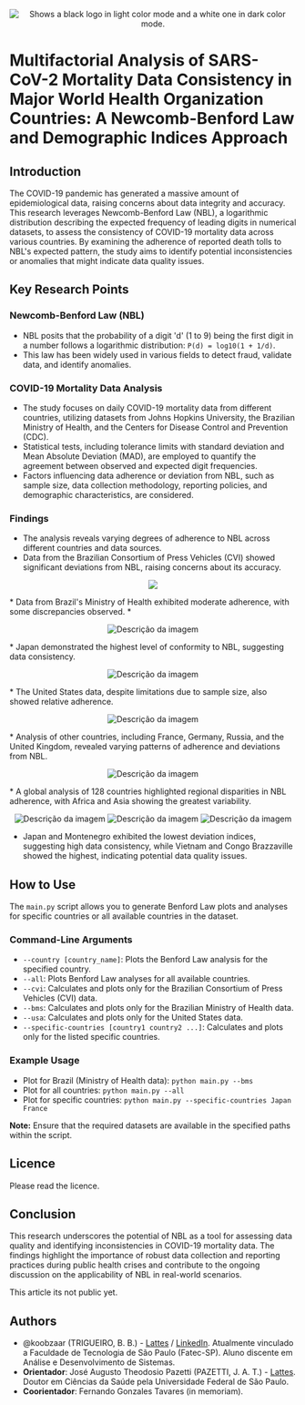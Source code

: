 <p align="center">
    <picture>
      <source media="(prefers-color-scheme: dark)" srcset="https://www.gov.br/cnpq/pt-br/canais_atendimento/identidade-visual/cnpq_mcti_gov_horizontal_fundo_escuro.png">
      <source media="(prefers-color-scheme: light)" srcset="https://www.gov.br/cnpq/pt-br/canais_atendimento/identidade-visual/cnpq_mcti_horizontal_fundo_transparente.png">
      <img alt="Shows a black logo in light color mode and a white one in dark color mode." src="https://www.gov.br/cnpq/pt-br/canais_atendimento/identidade-visual/cnpq_mcti_horizontal_fundo_transparente.png">
    </picture>
</p>

# Multifactorial Analysis of SARS-CoV-2 Mortality Data Consistency in Major World Health Organization Countries: A Newcomb-Benford Law and Demographic Indices Approach

## Introduction

The COVID-19 pandemic has generated a massive amount of epidemiological data, raising concerns about data integrity and accuracy. This research leverages Newcomb-Benford Law (NBL), a logarithmic distribution describing the expected frequency of leading digits in numerical datasets, to assess the consistency of COVID-19 mortality data across various countries. By examining the adherence of reported death tolls to NBL's expected pattern, the study aims to identify potential inconsistencies or anomalies that might indicate data quality issues.

## Key Research Points

### Newcomb-Benford Law (NBL)

* NBL posits that the probability of a digit 'd' (1 to 9) being the first digit in a number follows a logarithmic distribution: `P(d) = log10(1 + 1/d)`.
* This law has been widely used in various fields to detect fraud, validate data, and identify anomalies.

### COVID-19 Mortality Data Analysis

* The study focuses on daily COVID-19 mortality data from different countries, utilizing datasets from Johns Hopkins University, the Brazilian Ministry of Health, and the Centers for Disease Control and Prevention (CDC).
* Statistical tests, including tolerance limits with standard deviation and Mean Absolute Deviation (MAD), are employed to quantify the agreement between observed and expected digit frequencies.
* Factors influencing data adherence or deviation from NBL, such as sample size, data collection methodology, reporting policies, and demographic characteristics, are considered.

### Findings

* The analysis reveals varying degrees of adherence to NBL across different countries and data sources.
* Data from the Brazilian Consortium of Press Vehicles (CVI) showed significant deviations from NBL, raising concerns about its accuracy.
<p align="center">
    <img src="https://i.imgur.com/CjdlkgO.png">
</p>
* Data from Brazil's Ministry of Health exhibited moderate adherence, with some discrepancies observed.
* <p align="center">
    <img src="https://i.imgur.com/a6KJc5f.png" alt="Descrição da imagem">
</p>
* Japan demonstrated the highest level of conformity to NBL, suggesting data consistency.
<p align="center">
      <img src="https://i.imgur.com/iNJ0sCe.png" alt="Descrição da imagem">
</p>
* The United States data, despite limitations due to sample size, also showed relative adherence.
<p align="center">
    <img src="https://i.imgur.com/fByxG5j.png" alt="Descrição da imagem">
</p>
* Analysis of other countries, including France, Germany, Russia, and the United Kingdom, revealed varying patterns of adherence and deviations from NBL.
<p align="center">
    <img src="https://i.imgur.com/hgFvdJl.png" alt="Descrição da imagem">
</p>
* A global analysis of 128 countries highlighted regional disparities in NBL adherence, with Africa and Asia showing the greatest variability.
<p align="center">
      <img src="https://i.imgur.com/Be2OBqb.png" alt="Descrição da imagem">
      <img src="https://i.imgur.com/yV5y7Ne.png" alt="Descrição da imagem">
      <img src="https://i.imgur.com/dtNdVFc.jpeg" alt="Descrição da imagem">
</p>

* Japan and Montenegro exhibited the lowest deviation indices, suggesting high data consistency, while Vietnam and Congo Brazzaville showed the highest, indicating potential data quality issues.

## How to Use

The `main.py` script allows you to generate Benford Law plots and analyses for specific countries or all available countries in the dataset.

### Command-Line Arguments

* `--country [country_name]`:  Plots the Benford Law analysis for the specified country.
* `--all`: Plots Benford Law analyses for all available countries.
* `--cvi`: Calculates and plots only for the Brazilian Consortium of Press Vehicles (CVI) data.
* `--bms`: Calculates and plots only for the Brazilian Ministry of Health data.
* `--usa`: Calculates and plots only for the United States data.
* `--specific-countries [country1 country2 ...]`: Calculates and plots only for the listed specific countries.

### Example Usage

* Plot for Brazil (Ministry of Health data): `python main.py --bms`
* Plot for all countries: `python main.py --all`
* Plot for specific countries: `python main.py --specific-countries Japan France`

**Note:** Ensure that the required datasets are available in the specified paths within the script.


## Licence
Please read the licence.

## Conclusion

This research underscores the potential of NBL as a tool for assessing data quality and identifying inconsistencies in COVID-19 mortality data. The findings highlight the importance of robust data collection and reporting practices during public health crises and contribute to the ongoing discussion on the applicability of NBL in real-world scenarios.

This article its not public yet.

## Authors

- @koobzaar (TRIGUEIRO, B. B.) - [Lattes](http://lattes.cnpq.br/2341132684122094) / [LinkedIn](https://www.linkedin.com/in/brunotrigueiro/). Atualmente vinculado a Faculdade de Tecnologia de São Paulo (Fatec-SP). Aluno discente em Análise e Desenvolvimento de Sistemas.
- **Orientador**: José Augusto Theodosio Pazetti (PAZETTI, J. A. T.) - [Lattes](http://lattes.cnpq.br/8445469805205594). Doutor em Ciências da Saúde pela Universidade Federal de São Paulo.
- **Coorientador**: Fernando Gonzales Tavares (in memoriam).

